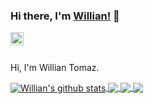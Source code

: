 ### Hi there, I'm [Willian!](https://github.com/TomazWill) 👋

<!-- <a href="https://codesandbox.io/u/TomazWill">
  <img align="left" alt="Willian Tomaz | CodeSandbox" width="20px" src="https://raw.githubusercontent.com/TomazWill/TomazWill/master/assets/codesandbox.svg" />
</a> -->
<a href="https://twitter.com/TomazzWill">
  <img align="left" alt="Willian Tomaz | Twitter" width="21px" src="https://raw.githubusercontent.com/TomazWill/TomazWill/master/assets/twitter.svg" />
</a>
<!-- <a href="https://discord.gg/VK4k3Br">
  <img align="left" alt="Willian's Discord" width="21px" src="https://raw.githubusercontent.com/TomazWill/TomazWill/master/assets/discord-round.svg" />
</a> -->

<br />
<br />

Hi, I'm Willian Tomaz.

<a href="https://github.com/TomazWill/github-readme-stats">
  <img align="center" src="https://github-readme-stats.TomazWill1.vercel.app/api?username=TomazWill&show_icons=true&include_all_commits=true&theme=radical" alt="Willian's github stats" />
</a>
<a href="https://github.com/TomazWill/github-readme-stats">
  <!-- Change the `github-readme-stats.TomazWill1.vercel.app` to `github-readme-stats.vercel.app`  -->
  <img align="center" src="https://github-readme-stats.TomazWill1.vercel.app/api/top-langs/?username=TomazWill&layout=compact&theme=radical&count_private=true" />
</a>

<a href="https://github.com/TomazWill/github-readme-stats">
  <!-- Change the `github-readme-stats.TomazWill1.vercel.app` to `github-readme-stats.vercel.app`  -->
  <img align="center" src="https://github-readme-stats.TomazWill1.vercel.app/api/pin/?username=TomazWill&repo=github-readme-stats&theme=radical" />
</a>    
<a href="https://github.com/TomazWill/TomazWill.github.io">
  <!-- Change the `github-readme-stats.TomazWill1.vercel.app` to `github-readme-stats.vercel.app`  -->
  <img align="center" src="https://github-readme-stats.TomazWill1.vercel.app/api/pin/?username=TomazWill&repo=TomazWill.github.io&theme=radical" />
</a>
